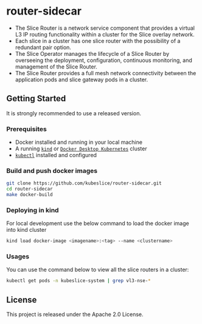# router-sidecar

* The Slice Router is a network service component that provides a virtual L3 IP routing functionality within a cluster for the Slice overlay network.
* Each slice in a cluster has one slice router with the possibility of a redundant pair option. 
* The Slice Operator manages the lifecycle of a Slice Router by overseeing the deployment, configuration,  continuous monitoring, and management of the Slice Router.
* The Slice Router provides a full mesh network connectivity between the application pods and slice gateway pods in a cluster. 

## Getting Started

It is strongly recommended to use a released version.

### Prerequisites

* Docker installed and running in your local machine
* A running [`kind`](https://kind.sigs.k8s.io/) or [`Docker Desktop Kubernetes`](https://docs.docker.com/desktop/kubernetes/)
  cluster 
* [`kubectl`](https://kubernetes.io/docs/tasks/tools/) installed and configured

### Build and push docker images

```bash
git clone https://github.com/kubeslice/router-sidecar.git
cd router-sidecar
make docker-build
```

### Deploying in kind
For local development use the below command to load the docker image into kind cluster

```bash
kind load docker-image <imagename>:<tag> --name <clustername>
```

### Usages
You can use the command below to view all the slice routers in a cluster:

```bash
kubectl get pods -n kubeslice-system | grep vl3-nse-* 
```

## License

This project is released under the Apache 2.0 License.
